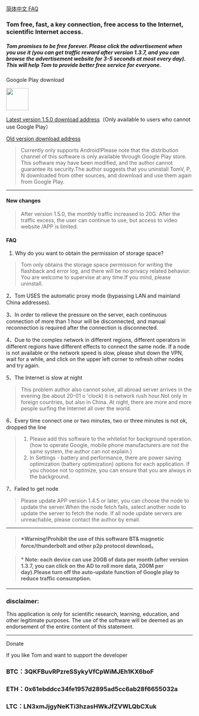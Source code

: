 [简体中文 FAQ](https://github.com/xhssme/tom/blob/master/FAQ.md) 

### Tom free, fast, a key connection, free access to the Internet, scientific Internet access.

##### Tom promises to be free forever. Please click the advertisement when you use it (you can get traffic reward after version 1.3.7, and you can browse the advertisement website for 3-5 seconds at most every day). This will help Tom to provide better free service for everyone.

Googole Play download

<a href="https://play.google.com/store/apps/details?id=me.xhss.tomvpn" rel="nofollow"><img src="https://camo.githubusercontent.com/bdaf711a93d64d0bb5e5abfc346a8b84ea47f164/68747470733a2f2f706c61792e676f6f676c652e636f6d2f696e746c2f656e5f75732f6261646765732f696d616765732f67656e657269632f656e2d706c61792d62616467652e706e67" height="60" data-canonical-src="https://play.google.com/intl/en_us/badges/images/generic/en-play-badge.png" style="max-width:100%;"></a>

[Latest version 1.5.0 download address](https://github.com/xhssme/tom/releases/download/v1.5.0/tom_1.5.0.apk "下载地址")（Only available to users who cannot use Google Play）

[Old version download address](https://github.com/xhssme/tom/releases/ "下载地址")


> Currently only supports Android!Please note that the distribution channel of this software is only available through Google Play store. This software may have been modified, and the author cannot guarantee its security.The author suggests that you uninstall TomV, P, N downloaded from other sources, and download and use them again from Google Play.
------------------------------------------------------------------

#### New changes

> After version 1.5.0, the monthly traffic increased to 20G. After the traffic excess, the user can continue to use, but access to video website /APP is limited.

#### FAQ
1. Why do you want to obtain the permission of storage space?
> Tom only obtains the storage space permission for writing the flashback and error log, and there will be no privacy related behavior. You are welcome to supervise at any time.If you mind, please uninstall.

2、Tom USES the automatic proxy mode (bypassing LAN and mainland China addresses).

3、In order to relieve the pressure on the server, each continuous connection of more than 1 hour will be disconnected, and manual reconnection is required after the connection is disconnected.

4、Due to the complex network in different regions, different operators in different regions have different effects to connect the same node. If a node is not available or the network speed is slow, please shut down the VPN, wait for a while, and click on the upper left corner to refresh other nodes and try again.

5、The Internet is slow at night
> This problem author also cannot solve, all abroad server arrives in the evening (be about 20-01 o 'clock) it is network rush hour.Not only in foreign countries, but also in China. At night, there are more and more people surfing the Internet all over the world.

6、Every time connect one or two minutes, two or three minutes is not ok, dropped the line
> 1. Please add this software to the whitelist for background operation.(how to operate Google, mobile phone manufacturers are not the same system, the author can not explain.)
> 2. In Settings - battery and performance, there are power saving optimization (battery optimization) options for each application. If you choose not to optimize, you can ensure that you are always in the background.

7、Failed to get node
> Please update APP version 1.4.5 or later, you can choose the node to update the server.When the node fetch fails, select another node to update the server to fetch the node. If all node update servers are unreachable, please contact the author by email.
-------------------------------------    

> #### *Warning!Prohibit the use of this software BT& magnetic force/thunderbolt and other p2p protocol download。

> #### * Note: each device can use 20GB of data per month (after version 1.3.7, you can click on the AD to roll more data, 200M per day).Please turn off the auto-update function of Google play to reduce traffic consumption.
-------------------------------------

### disclaimer:

This application is only for scientific research, learning, education, and other legitimate purposes.
The use of the software will be deemed as an endorsement of the entire content of this statement.

---------------------------------------
Donate

If you like Tom and want to support the developer

### BTC：3QKFBuvRPzreSSykyVfCpWiMJEh1KX6boF

### ETH：0x61ebddcc34fe1957d2895ad5cc6ab28f6655032a

### LTC：LN3xmJjgyNeKTi3hzasHWkJfZVWLQbCXuk

